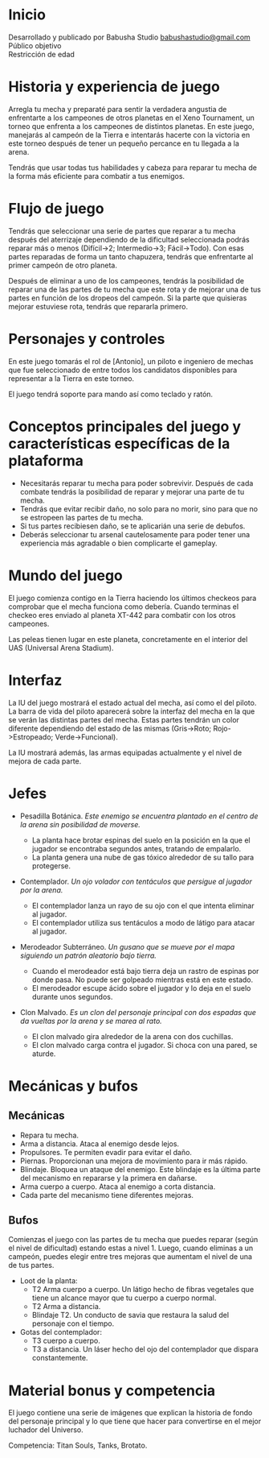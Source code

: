 # Inicio
Desarrollado y publicado por Babusha Studio  babushastudio@gmail.com
<br>
Público objetivo
<br>
Restricción de edad
<br> 
# Historia y experiencia de juego
Arregla tu mecha y preparaté para sentir la verdadera angustia de enfrentarte a los campeones de otros planetas en el Xeno Tournament, un torneo que enfrenta a los campeones de distintos planetas. En este juego, manejarás al campeón de la Tierra e intentarás hacerte con la victoria en este torneo después de tener un pequeño percance en tu llegada a la arena.

Tendrás que usar todas tus habilidades y cabeza para reparar tu mecha de la forma más eficiente para combatir a tus enemigos.

# Flujo de juego

Tendrás que seleccionar una serie de partes que reparar a tu mecha después del aterrizaje dependiendo de la dificultad seleccionada podrás reparar más o menos (Difícil->2; Intermedio->3; Fácil->Todo). Con esas partes reparadas de forma un tanto chapuzera, tendrás que enfrentarte al primer campeón de otro planeta.

Después de eliminar a uno de los campeones, tendrás la posibilidad de reparar una de las partes de tu mecha que este rota y de mejorar una de tus partes en función de los dropeos del campeón. Si la parte que quisieras mejorar estuviese rota, tendrás que repararla primero.

# Personajes y controles

En este juego tomarás el rol de [Antonio], un piloto e ingeniero de mechas que fue seleccionado de entre todos los candidatos disponibles para representar a la Tierra en este torneo.

El juego tendrá soporte para mando así como teclado y ratón.

# Conceptos principales del juego y características específicas de la plataforma

* Necesitarás reparar tu mecha para poder sobrevivir. Después de cada combate tendrás la posibilidad de reparar y mejorar una parte de tu mecha.
* Tendrás que evitar recibir daño, no solo para no morir, sino para que no se estropeen las partes de tu mecha.
* Si tus partes recibiesen daño, se te aplicarián una serie de debufos.
* Deberás seleccionar tu arsenal cautelosamente para poder tener una experiencia más agradable o bien complicarte el gameplay.

# Mundo del juego

El juego comienza contigo en la Tierra haciendo los últimos checkeos para comprobar que el mecha funciona como debería. Cuando terminas el checkeo eres enviado al planeta XT-442 para combatir con los otros campeones.

Las peleas tienen lugar en este planeta, concretamente en el interior del UAS (Universal Arena Stadium).

# Interfaz

La IU del juego mostrará el estado actual del mecha, así como el del piloto. La barra de vida del piloto aparecerá sobre la interfaz del mecha en la que se verán las distintas partes del mecha. Estas partes tendrán un color diferente dependiendo del estado de las mismas (Gris->Roto; Rojo->Estropeado; Verde->Funcional).

La IU mostrará además, las armas equipadas actualmente y el nivel de mejora de cada parte.

# Jefes

* Pesadilla Botánica.
_Este enemigo se encuentra plantado en el centro de la arena sin posibilidad de moverse._
    * La planta hace brotar espinas del suelo en la posición en la que el jugador se encontraba segundos antes, tratando de empalarlo.
    * La planta genera una nube de gas tóxico alrededor de su tallo para protegerse.

* Contemplador.
_Un ojo volador con tentáculos que persigue al jugador por la arena._
    * El contemplador lanza un rayo de su ojo con el que intenta eliminar al jugador.
    * El contemplador utiliza sus tentáculos a modo de látigo para atacar al jugador.

* Merodeador Subterráneo.
_Un gusano que se mueve por el mapa siguiendo un patrón aleatorio bajo tierra._
    * Cuando el merodeador está bajo tierra deja un rastro de espinas por donde pasa. No puede ser golpeado mientras está en este estado.
    * El merodeador escupe ácido sobre el jugador y lo deja en el suelo durante unos segundos.

* Clon Malvado.
_Es un clon del personaje principal con dos espadas que da vueltas por la arena y se marea al rato._
    * El clon malvado gira alrededor de la arena con dos cuchillas.
    * El clon malvado carga contra el jugador. Si choca con una pared, se aturde.

# Mecánicas y bufos

## Mecánicas

* Repara tu mecha.
* Arma a distancia. Ataca al enemigo desde lejos.
* Propulsores. Te permiten evadir para evitar el daño.
* Piernas. Proporcionan una mejora de movimiento para ir más rápido.
* Blindaje. Bloquea un ataque del enemigo. Este blindaje es la última parte del mecanismo en repararse y la primera en dañarse.
* Arma cuerpo a cuerpo. Ataca al enemigo a corta distancia.
* Cada parte del mecanismo tiene diferentes mejoras.

## Bufos

Comienzas el juego con las partes de tu mecha que puedes reparar (según el nivel de dificultad) estando estas a nivel 1. Luego, cuando eliminas a un campeón, puedes elegir entre tres mejoras que aumentam el nivel de una de tus partes.

* Loot de la planta:
    * T2 Arma cuerpo a cuerpo. Un látigo hecho de fibras vegetales que tiene un alcance mayor que tu cuerpo a cuerpo normal.
    * T2 Arma a distancia.
    * Blindaje T2. Un conducto de savia que restaura la salud del personaje con el tiempo.
* Gotas del contemplador:
    * T3 cuerpo a cuerpo.
    * T3 a distancia. Un láser hecho del ojo del contemplador que dispara constantemente.

# Material bonus y competencia

El juego contiene una serie de imágenes que explican la historia de fondo del personaje principal y lo que tiene que hacer para convertirse en el mejor luchador del Universo.

Competencia: Titan Souls, Tanks, Brotato.